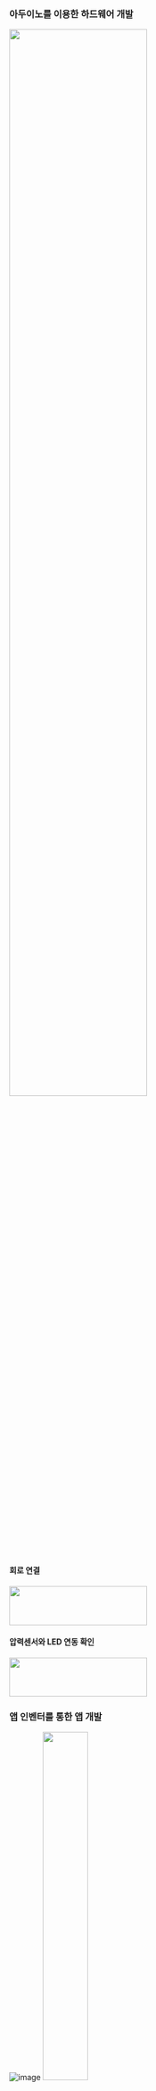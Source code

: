
### 아두이노를 이용한 하드웨어 개발
<img src="https://github.com/user-attachments/assets/c77cc8c2-06de-4e1f-9c36-70e0762755de" width="70%" hight="70%">

#### 회로 연결
<img src="https://github.com/user-attachments/assets/a1296bd6-9ff4-4e27-9fc1-9e7241954ff3" width="70%" height="70">

#### 압력센서와 LED 연동 확인
<img src="https://github.com/user-attachments/assets/0b5ad54d-6a53-4865-b047-b86c142c04ec" width="70%" height="70">



### 앱 인벤터를 통한 앱 개발 
![image](https://github.com/user-attachments/assets/a4fa6bb4-5a8e-4b8c-aad3-4d2b38c1dac1)
<img src="https://github.com/user-attachments/assets/681f0a0d-6157-4406-b6d5-4a392a687bc5" width="40%" hight="50%">
